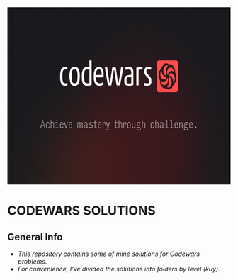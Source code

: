 <img src="images/codewars.png" alt="Codewars logo" width="600" height="400"/>

# CODEWARS SOLUTIONS

## General Info

- _This repository contains some of mine solutions for Codewars problems._<br>
- _For convenience, I've divided the solutions into folders by level (kuy)._
